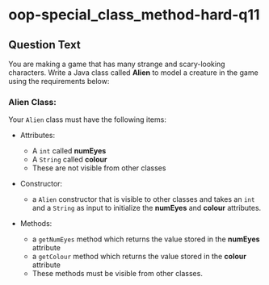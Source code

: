 # oop-special_class_method-hard-q11

## Question Text

You are making a game that has many strange and scary-looking characters. Write a Java class called **Alien** to model a creature in the game using the requirements below:

### Alien Class:

Your `Alien` class must have the following items:

- Attributes:
    - A `int` called **numEyes**
    - A `String` called **colour**
    - These are not visible from other classes

- Constructor:
    - a `Alien` constructor that is visible to other classes and takes an `int` and a `String` as input to
      initialize the **numEyes** and **colour** attributes.

- Methods:
    - a `getNumEyes` method which returns the value stored in the **numEyes** attribute
    - a `getColour` method which returns the value stored in the **colour** attribute
    - These methods must be visible from other classes.